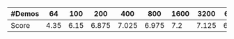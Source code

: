 | #Demos | 64 | 100 | 200 | 400 | 800 | 1600 | 3200 | 6400 |
| --- | --- | --- | --- | --- | --- | --- | --- | --- |
| Score | 4.35 | 6.15 | 6.875 | 7.025 | 6.975 | 7.2 | 7.125 | 6.525 |
